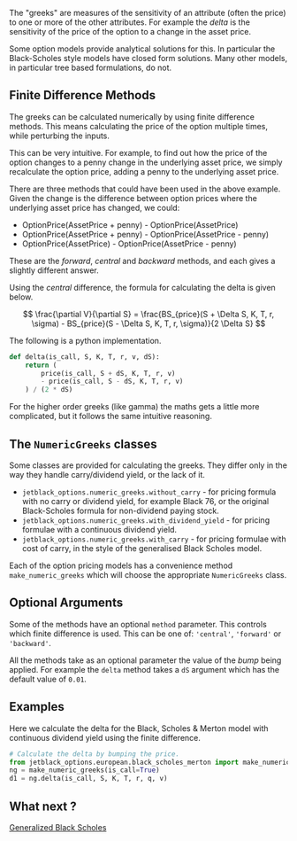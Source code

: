 The "greeks" are measures of the sensitivity of an attribute (often the price)
to one or more of the other attributes. For example the *delta* is the sensitivity of
the price of the option to a change in the asset price.

Some option models provide analytical solutions for this. In particular the
Black-Scholes style models have closed form solutions. Many other models, in
particular tree based formulations, do not.

## Finite Difference Methods

The greeks can be calculated numerically by using finite difference methods.
This means calculating the price of the option multiple times, while perturbing
the inputs.

This can be very intuitive. For example, to find out how the price of the option
changes to a penny change in the underlying asset price, we simply recalculate
the option price, adding a penny to the underlying asset price.

There are three methods that could have been used in the above example. Given
the change is the difference between option prices where the underlying asset
price has changed, we could:

* OptionPrice(AssetPrice + penny) - OptionPrice(AssetPrice)
* OptionPrice(AssetPrice + penny) - OptionPrice(AssetPrice - penny)
* OptionPrice(AssetPrice) - OptionPrice(AssetPrice - penny)

These are the *forward*, *central* and *backward* methods, and each gives a
slightly different answer.

Using the *central* difference, the formula for calculating the delta is given
below.

$$
\frac{\partial V}{\partial S} = \frac{BS_{price}(S + \Delta S, K, T, r, \sigma) - BS_{price}(S - \Delta S, K, T, r, \sigma)}{2 \Delta S}
$$

The following is a python implementation.

```python
def delta(is_call, S, K, T, r, v, dS):
    return (
        price(is_call, S + dS, K, T, r, v)
        - price(is_call, S - dS, K, T, r, v)
    ) / (2 * dS)
```

For the higher order greeks (like gamma) the maths gets a little more complicated,
but it follows the same intuitive reasoning.

## The `NumericGreeks` classes

Some classes are provided for calculating the greeks. They differ only in the
way they handle carry/dividend yield, or the lack of it.

* `jetblack_options.numeric_greeks.without_carry` - for pricing formula with no
    carry or dividend yield, for example Black 76, or the original Black-Scholes
    formula for non-dividend paying stock.
* `jetblack_options.numeric_greeks.with_dividend_yield` - for pricing formulae
    with a continuous dividend yield.
* `jetblack_options.numeric_greeks.with_carry` - for pricing formulae with cost
    of carry, in the style of the generalised Black Scholes model.

Each of the option pricing models has a convenience method `make_numeric_greeks`
which will choose the appropriate `NumericGreeks` class.

## Optional Arguments

Some of the methods have an optional `method` parameter. This controls which finite difference is used. This can be
one of: `'central'`, `'forward'` or `'backward'`.

All the methods take as an optional parameter the value of
the *bump* being applied. For example the `delta` method
takes a `dS` argument which has the default value of `0.01`.

## Examples

Here we calculate the delta for the Black, Scholes & Merton model with continuous
dividend yield using the finite difference.

```python
# Calculate the delta by bumping the price.
from jetblack_options.european.black_scholes_merton import make_numeric_greeks
ng = make_numeric_greeks(is_call=True)
d1 = ng.delta(is_call, S, K, T, r, q, v)
```

## What next ?

[Generalized Black Scholes](./generalized-black-scholes.md)
